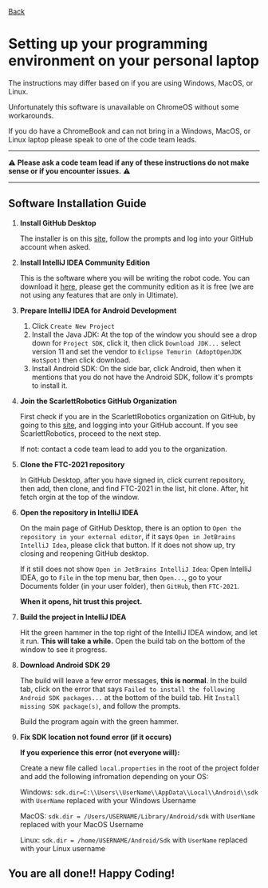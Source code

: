 [Back](../readme.md)
# Setting up your programming environment on your personal laptop

The instructions may differ based on if you are using Windows, MacOS, or Linux.

Unfortunately this software is unavailable on ChromeOS without some workarounds.

If you do have a ChromeBook and can not bring in a Windows, MacOS, or Linux laptop please speak to one of the code team leads.


***
⚠️ **Please ask a code team lead if any of these instructions do not make sense or if you encounter issues.** ⚠️
***


## Software Installation Guide

1. <b>Install GitHub Desktop</b>

    The installer is on this [site](
https://desktop.github.com), follow the prompts and log into your GitHub account when asked.  



2. <b>Install IntelliJ IDEA Community Edition </b>

    This is the software where you will be writing the robot code. You can download it [here](
https://www.jetbrains.com/idea/download/), please get the community edition as it is free (we are not using any features that are only in Ultimate). 



3. <b>Prepare IntelliJ IDEA for Android Development</b>
    1. Click `Create New Project`
    2. Install the Java JDK:
        At the top of the window you should see a drop down for `Project SDK`, click it, then click `Download JDK...` select version 11 and set the vendor to `Eclipse Temurin (AdoptOpenJDK HotSpot)` then click download. 
    3. Install Android SDK:
        On the side bar, click Android, then when it mentions that you do not have the Android SDK, follow it's prompts to install it. 



4. <b> Join the ScarlettRobotics GitHub Organization </b>

    First check if you are in the ScarlettRobotics organization on GitHub, by going to this [site](https://github.com/settings/organizations), and logging into your GitHub account. If you see ScarlettRobotics, proceed to the next step. 

    If not: contact a code team lead to add you to the organization. 


5. <b>Clone the FTC-2021 repository</b>

    In GitHub Desktop, after you have signed in, click current repository, then add, then clone, and find FTC-2021 in the list, hit clone. After, hit fetch orgin at the top of the window. 



6. <b>Open the repository in IntelliJ IDEA</b>

    On the main page of GitHub Desktop, there is an option to `Open the repository in your external editor`, if it says `Open in JetBrains IntelliJ Idea`, please click that button. If it does not show up, try closing and reopening GitHub desktop.

    If it still does not show `Open in JetBrains IntelliJ Idea`: Open IntelliJ IDEA, go to `File` in the top menu bar, then `Open...`, go to your Documents folder (in your user folder), then `GitHub`, then `FTC-2021`. 

    <b>When it opens, hit trust this project.</b>



7. <b>Build the project in IntelliJ IDEA</b>

    Hit the green hammer in the top right of the IntelliJ IDEA window, and let it run. <b>This will take a while.</b> Open the build tab on the bottom of the window to see it progress.



8. <b>Download Android SDK 29</b>

    The build will leave a few error messages, <b>this is normal</b>. In the build tab, click on the error that says `Failed to install the following Android SDK packages...` at the bottom of the build tab. Hit `Install missing SDK package(s)`, and follow the prompts. 
    
    Build the program again with the green hammer. 



9. <b>Fix SDK location not found error (if it occurs)</b>
    
    <b> If you experience this error (not everyone will): </b>

    Create a new file called `local.properties` in the root of the project folder and add the following infromation depending on your OS:

    Windows: `sdk.dir=C:\\Users\\UserName\\AppData\\Local\\Android\\sdk` with `UserName` replaced with your Windows Username

    MacOS: `sdk.dir = /Users/USERNAME/Library/Android/sdk` with `UserName` replaced with your MacOS Username

    Linux: `sdk.dir = /home/USERNAME/Android/Sdk` with `UserName` replaced with your Linux username

## You are all done!! Happy Coding!

        

